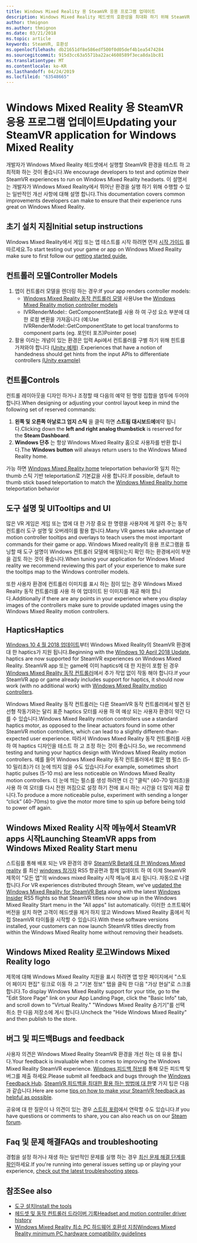 ```yaml
---
title: Windows Mixed Reality 용 SteamVR 응용 프로그램 업데이트
description: Windows Mixed Reality 헤드셋의 호환성을 최대화 하기 위해 SteamVR 응용 프로그램을 업데이트 하는 최선의 방법입니다.
author: thmignon
ms.author: thmignon
ms.date: 03/21/2018
ms.topic: article
keywords: SteamVR, 호환성
ms.openlocfilehash: db21651df8e586edf500f0d05def4b1ea5474284
ms.sourcegitcommit: 915d3cc63a5571ba22ac4608589f3eca8da1bc81
ms.translationtype: MT
ms.contentlocale: ko-KR
ms.lasthandoff: 04/24/2019
ms.locfileid: "63548665"
---
```

# <a name="updating-your-steamvr-application-for-windows-mixed-reality"></a><span data-ttu-id="1444f-104">Windows Mixed Reality 용 SteamVR 응용 프로그램 업데이트</span><span class="sxs-lookup"><span data-stu-id="1444f-104">Updating your SteamVR application for Windows Mixed Reality</span></span>

<span data-ttu-id="1444f-105">개발자가 Windows Mixed Reality 헤드셋에서 실행할 SteamVR 환경을 테스트 하 고 최적화 하는 것이 좋습니다.</span><span class="sxs-lookup"><span data-stu-id="1444f-105">We encourage developers to test and optimize their SteamVR experiences to run on Windows Mixed Reality headsets.</span></span> <span data-ttu-id="1444f-106">이 설명서는 개발자가 Windows Mixed Reality에서 뛰어난 환경을 실행 하기 위해 수행할 수 있는 일반적인 개선 사항에 대해 설명 합니다.</span><span class="sxs-lookup"><span data-stu-id="1444f-106">This documentation covers common improvements developers can make to ensure that their experience runs great on Windows Mixed Reality.</span></span>

## <a name="initial-setup-instructions"></a><span data-ttu-id="1444f-107">초기 설치 지침</span><span class="sxs-lookup"><span data-stu-id="1444f-107">Initial setup instructions</span></span>

<span data-ttu-id="1444f-108">Windows Mixed Reality에서 게임 또는 앱 테스트를 시작 하려면 먼저 [시작 가이드](http://aka.ms/WindowsMixedRealitySteamVR) 를 따르세요.</span><span class="sxs-lookup"><span data-stu-id="1444f-108">To start testing out your game or app on Windows Mixed Reality make sure to first follow our [getting started guide.](http://aka.ms/WindowsMixedRealitySteamVR)</span></span>

## <a name="controller-models"></a><span data-ttu-id="1444f-109">컨트롤러 모델</span><span class="sxs-lookup"><span data-stu-id="1444f-109">Controller Models</span></span>
1. <span data-ttu-id="1444f-110">앱이 컨트롤러 모델을 렌더링 하는 경우:</span><span class="sxs-lookup"><span data-stu-id="1444f-110">If your app renders controller models:</span></span>
    * <span data-ttu-id="1444f-111">[Windows Mixed Reality 동작 컨트롤러 모델](motion-controllers.md#rendering-the-motion-controller-model) 사용</span><span class="sxs-lookup"><span data-stu-id="1444f-111">Use the [Windows Mixed Reality motion controller models](motion-controllers.md#rendering-the-motion-controller-model)</span></span>
    * <span data-ttu-id="1444f-112">IVRRenderModel:: GetComponentState를 사용 하 여 구성 요소 부분에 대 한 로컬 변환을 가져옵니다 (예:</span><span class="sxs-lookup"><span data-stu-id="1444f-112">Use IVRRenderModel::GetComponentState to get local transforms to component parts (eg.</span></span> <span data-ttu-id="1444f-113">포인터 포즈)</span><span class="sxs-lookup"><span data-stu-id="1444f-113">Pointer pose)</span></span>
2. <span data-ttu-id="1444f-114">활용 이라는 개념이 있는 환경은 입력 Api에서 컨트롤러를 구별 하기 위해 힌트를 가져와야 합니다 [(Unity 예제)](gestures-and-motion-controllers-in-unity.md#unity-buttonaxis-mapping-table) .</span><span class="sxs-lookup"><span data-stu-id="1444f-114">Experiences that have a notion of handedness should get hints from the input APIs to differentiate controllers [(Unity example)](gestures-and-motion-controllers-in-unity.md#unity-buttonaxis-mapping-table)</span></span>

## <a name="controls"></a><span data-ttu-id="1444f-115">컨트롤</span><span class="sxs-lookup"><span data-stu-id="1444f-115">Controls</span></span>

<span data-ttu-id="1444f-116">컨트롤 레이아웃을 디자인 하거나 조정할 때 다음의 예약 된 명령 집합을 염두에 두어야 합니다.</span><span class="sxs-lookup"><span data-stu-id="1444f-116">When designing or adjusting your control layout keep in mind the following set of reserved commands:</span></span>
1. <span data-ttu-id="1444f-117">**왼쪽 및 오른쪽 아날로그 엄지 스틱** 을 클릭 하면 **스트림 대시보드에**예약 됩니다.</span><span class="sxs-lookup"><span data-stu-id="1444f-117">Clicking down the **left and right analog thumbstick** is reserved for the **Steam Dashboard**.</span></span>
2. <span data-ttu-id="1444f-118">**Windows 단추** 는 항상 Windows Mixed Reality 홈으로 사용자를 반환 합니다.</span><span class="sxs-lookup"><span data-stu-id="1444f-118">The **Windows button** will always return users to the Windows Mixed Reality home.</span></span>

<span data-ttu-id="1444f-119">가능 하면 [Windows Mixed Reality home](navigating-the-windows-mixed-reality-home.md#getting-around-your-home) teleportation behavior와 일치 하는 thumb 스틱 기반 teleportation로 기본값을 사용 합니다.</span><span class="sxs-lookup"><span data-stu-id="1444f-119">If possible, default to thumb stick based teleportation to match the [Windows Mixed Reality home](navigating-the-windows-mixed-reality-home.md#getting-around-your-home) teleportation behavior</span></span>

## <a name="tooltips-and-ui"></a><span data-ttu-id="1444f-120">도구 설명 및 UI</span><span class="sxs-lookup"><span data-stu-id="1444f-120">Tooltips and UI</span></span>

<span data-ttu-id="1444f-121">많은 VR 게임은 게임 또는 앱에 대 한 가장 중요 한 명령을 사용자에 게 알려 주는 동작 컨트롤러 도구 설명 및 오버레이를 활용 합니다.</span><span class="sxs-lookup"><span data-stu-id="1444f-121">Many VR games take advantage of motion controller tooltips and overlays to teach users the most important commands for their game or app.</span></span> <span data-ttu-id="1444f-122">Windows Mixed reality의 응용 프로그램을 튜닝할 때 도구 설명이 Windows 컨트롤러 모델에 매핑되는지 확인 하는 환경에서이 부분을 검토 하는 것이 좋습니다.</span><span class="sxs-lookup"><span data-stu-id="1444f-122">When tuning your application for Windows Mixed reality we recommend reviewing this part of your experience to make sure the tooltips map to the Windows controller models.</span></span>

<span data-ttu-id="1444f-123">또한 사용자 환경에 컨트롤러 이미지를 표시 하는 점이 있는 경우 Windows Mixed Reality 동작 컨트롤러를 사용 하 여 업데이트 된 이미지를 제공 해야 합니다.</span><span class="sxs-lookup"><span data-stu-id="1444f-123">Additionally if there are any points in your experience where you display images of the controllers make sure to provide updated images using the Windows Mixed Reality motion controllers.</span></span>

## <a name="haptics"></a><span data-ttu-id="1444f-124">Haptics</span><span class="sxs-lookup"><span data-stu-id="1444f-124">Haptics</span></span>

<span data-ttu-id="1444f-125">[Windows 10 4 월 2018 업데이트](release-notes-april-2018.md)부터 Windows Mixed Reality의 SteamVR 환경에 대 한 haptics가 지원 됩니다.</span><span class="sxs-lookup"><span data-stu-id="1444f-125">Beginning with the [Windows 10 April 2018 Update](release-notes-april-2018.md), haptics are now supported for SteamVR experiences on Windows Mixed Reality.</span></span> <span data-ttu-id="1444f-126">SteamVR app 또는 game에 이미 haptics에 대 한 지원이 포함 된 경우 [Windows Mixed Reality 동작 컨트롤러](motion-controllers.md)에서 추가 작업 없이 작동 해야 합니다.</span><span class="sxs-lookup"><span data-stu-id="1444f-126">If your SteamVR app or game already includes support for haptics, it should now work (with no additional work) with [Windows Mixed Reality motion controllers](motion-controllers.md).</span></span>

<span data-ttu-id="1444f-127">Windows Mixed Reality 동작 컨트롤러는 다른 SteamVR 동작 컨트롤러에서 발견 된 선형 작동기와는 달리 표준 haptics 모터를 사용 하 여 예상 되는 사용자 환경이 약간 다를 수 있습니다.</span><span class="sxs-lookup"><span data-stu-id="1444f-127">Windows Mixed Reality motion controllers use a standard haptics motor, as opposed to the linear actuators found in some other SteamVR motion controllers, which can lead to a slightly different-than-expected user experience.</span></span> <span data-ttu-id="1444f-128">따라서 Windows Mixed Reality 동작 컨트롤러를 사용 하 여 haptics 디자인을 테스트 하 고 조정 하는 것이 좋습니다.</span><span class="sxs-lookup"><span data-stu-id="1444f-128">So, we recommend testing and tuning your haptics design with Windows Mixed Reality motion controllers.</span></span> <span data-ttu-id="1444f-129">예를 들어 Windows Mixed Reality 동작 컨트롤러에서 짧은 햅 펄스 (5-10 밀리초)가 더 눈에 띄지 않을 수도 있습니다.</span><span class="sxs-lookup"><span data-stu-id="1444f-129">For example, sometimes short haptic pulses (5-10 ms) are less noticeable on Windows Mixed Reality motion controllers.</span></span> <span data-ttu-id="1444f-130">더 눈에 띄는 펄스를 생성 하려면 더 긴 "클릭" (40-70 밀리초)을 사용 하 여 모터를 다시 전원 꺼짐으로 설정 하기 전에 표시 하는 시간을 더 많이 제공 합니다.</span><span class="sxs-lookup"><span data-stu-id="1444f-130">To produce a more noticeable pulse, experiment with sending a longer “click” (40-70ms) to give the motor more time to spin up before being told to power off again.</span></span>

## <a name="launching-steamvr-apps-from-windows-mixed-reality-start-menu"></a><span data-ttu-id="1444f-131">Windows Mixed Reality 시작 메뉴에서 SteamVR apps 시작</span><span class="sxs-lookup"><span data-stu-id="1444f-131">Launching SteamVR apps from Windows Mixed Reality Start menu</span></span>

<span data-ttu-id="1444f-132">스트림를 통해 배포 되는 VR 환경의 경우 [SteamVR Beta에 대 한 Windows Mixed reality](https://steamcommunity.com/games/719950/announcements/detail/1687045485866139800) 를 최신 [windows 참가자](https://insider.windows.com) RS5 항공편과 함께 업데이트 하 여 이제 SteamVR 제목이 "모든 앱"의 windows mixed Reality 시작 메뉴에 표시 됩니다. 자동으로 나열 합니다.</span><span class="sxs-lookup"><span data-stu-id="1444f-132">For VR experiences distributed through Steam, we've [updated the Windows Mixed Reality for SteamVR Beta](https://steamcommunity.com/games/719950/announcements/detail/1687045485866139800) along with the latest [Windows Insider](https://insider.windows.com) RS5 flights so that SteamVR titles now show up in the Windows Mixed Reality Start menu in the "All apps" list automatically.</span></span> <span data-ttu-id="1444f-133">이러한 소프트웨어 버전을 설치 하면 고객이 헤드셋을 제거 하지 않고 Windows Mixed Reality 홈에서 직접 SteamVR 타이틀을 시작할 수 있습니다.</span><span class="sxs-lookup"><span data-stu-id="1444f-133">With these software versions installed, your customers can now launch SteamVR titles directly from within the Windows Mixed Reality home without removing their headsets.</span></span>

## <a name="windows-mixed-reality-logo"></a><span data-ttu-id="1444f-134">Windows Mixed Reality 로고</span><span class="sxs-lookup"><span data-stu-id="1444f-134">Windows Mixed Reality logo</span></span>

<span data-ttu-id="1444f-135">제목에 대해 Windows Mixed Reality 지원을 표시 하려면 앱 방문 페이지에서 "스토어 페이지 편집" 링크로 이동 하 고 "기본 정보" 탭을 클릭 한 다음 "가상 현실"로 스크롤합니다.</span><span class="sxs-lookup"><span data-stu-id="1444f-135">To display Windows Mixed Reality support for your title, go to the "Edit Store Page" link on your App Landing Page, click the "Basic Info" tab, and scroll down to "Virtual Reality."</span></span> <span data-ttu-id="1444f-136">"Windows Mixed Reality 숨기기"를 선택 취소 한 다음 저장소에 게시 합니다.</span><span class="sxs-lookup"><span data-stu-id="1444f-136">Uncheck the "Hide Windows Mixed Reality" and then publish to the store.</span></span>

## <a name="bugs-and-feedback"></a><span data-ttu-id="1444f-137">버그 및 피드백</span><span class="sxs-lookup"><span data-stu-id="1444f-137">Bugs and feedback</span></span>

<span data-ttu-id="1444f-138">사용자 의견은 Windows Mixed Reality SteamVR 환경을 개선 하는 데 유용 합니다.</span><span class="sxs-lookup"><span data-stu-id="1444f-138">Your feedback is invaluable when it comes to improving the Windows Mixed Reality SteamVR experience.</span></span> <span data-ttu-id="1444f-139">[Windows 피드백 허브](https://docs.microsoft.com/windows/mixed-reality/enthusiast-guide/filing-feedback)를 통해 모든 피드백 및 버그를 제출 하세요.</span><span class="sxs-lookup"><span data-stu-id="1444f-139">Please submit all feedback and bugs through the [Windows Feedback Hub](https://docs.microsoft.com/windows/mixed-reality/enthusiast-guide/filing-feedback).</span></span> <span data-ttu-id="1444f-140">[SteamVR 피드백을 최대한 활용 하는 방법에 대 한](https://docs.microsoft.com/windows/mixed-reality/enthusiast-guide/using-steamvr-with-windows-mixed-reality#sharing-feedback-on-steamvr)몇 가지 팁은 다음과 같습니다.</span><span class="sxs-lookup"><span data-stu-id="1444f-140">Here are some [tips on how to make your SteamVR feedback as helpful as possible](https://docs.microsoft.com/windows/mixed-reality/enthusiast-guide/using-steamvr-with-windows-mixed-reality#sharing-feedback-on-steamvr).</span></span>

<span data-ttu-id="1444f-141">공유에 대 한 질문이 나 의견이 있는 경우 [스트림 포럼](http://steamcommunity.com/app/719950/discussions/)에서 연락할 수도 있습니다.</span><span class="sxs-lookup"><span data-stu-id="1444f-141">If you have questions or comments to share, you can also reach us on our [Steam forum](http://steamcommunity.com/app/719950/discussions/).</span></span>

## <a name="faqs-and-troubleshooting"></a><span data-ttu-id="1444f-142">Faq 및 문제 해결</span><span class="sxs-lookup"><span data-stu-id="1444f-142">FAQs and troubleshooting</span></span>

<span data-ttu-id="1444f-143">경험을 설정 하거나 재생 하는 일반적인 문제를 실행 하는 경우 [최신 문제 해결 단계를 확인](https://docs.microsoft.com/windows/mixed-reality/enthusiast-guide/troubleshooting-windows-mixed-reality#steamvr)하세요.</span><span class="sxs-lookup"><span data-stu-id="1444f-143">If you're running into general issues setting up or playing your experience, [check out the latest troubleshooting steps](https://docs.microsoft.com/windows/mixed-reality/enthusiast-guide/troubleshooting-windows-mixed-reality#steamvr).</span></span>

## <a name="see-also"></a><span data-ttu-id="1444f-144">참조</span><span class="sxs-lookup"><span data-stu-id="1444f-144">See also</span></span>
* [<span data-ttu-id="1444f-145">도구 설치</span><span class="sxs-lookup"><span data-stu-id="1444f-145">Install the tools</span></span>](install-the-tools.md)
* [<span data-ttu-id="1444f-146">헤드셋 및 동작 컨트롤러 드라이버 기록</span><span class="sxs-lookup"><span data-stu-id="1444f-146">Headset and motion controller driver history</span></span>](https://docs.microsoft.com/windows/mixed-reality/enthusiast-guide/mixed-reality-software)
* [<span data-ttu-id="1444f-147">Windows Mixed Reality 최소 PC 하드웨어 호환성 지침</span><span class="sxs-lookup"><span data-stu-id="1444f-147">Windows Mixed Reality minimum PC hardware compatibility guidelines</span></span>](https://docs.microsoft.com/windows/mixed-reality/enthusiast-guide/windows-mixed-reality-minimum-pc-hardware-compatibility-guidelines)
